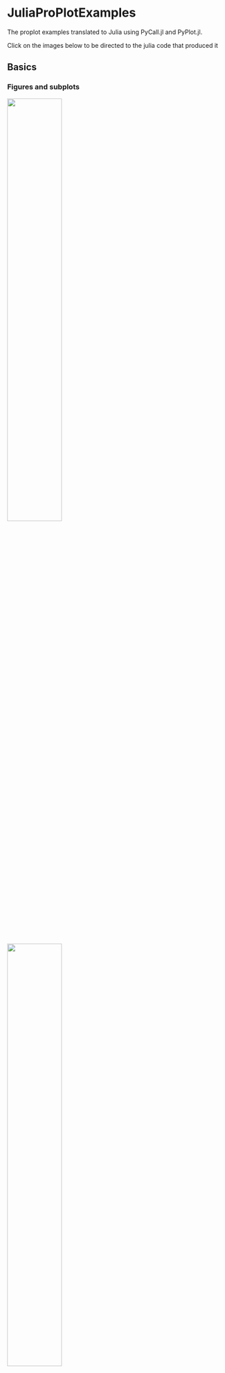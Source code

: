 
# JuliaProPlotExamples

The proplot examples translated to Julia using PyCall.jl and PyPlot.jl.

Click on the images below to be directed to the julia code that produced it


## Basics

### Figures and subplots


[<img src="https://user-images.githubusercontent.com/4486578/80190356-87fcf480-8657-11ea-94be-39bf4a465457.png" width=50%>
<img src="https://user-images.githubusercontent.com/4486578/80190357-892e2180-8657-11ea-82d4-082996f93f91.png" width=50%>
<img src="https://user-images.githubusercontent.com/4486578/80190363-8b907b80-8657-11ea-8c1e-216a9dcb663c.png" width=50%>](basics/Figures-and-subplots.jl)

### Formatting subplots

[<img src="https://user-images.githubusercontent.com/4486578/80190595-e75b0480-8657-11ea-86e8-f9d2223eb744.png" width=50%>](basics/Formatting-subplots.jl)

### Changing rc settings

[<img src="https://user-images.githubusercontent.com/4486578/80190715-13768580-8658-11ea-9077-82e8e674458b.png" width=50%>](basics/Changing-rc-settings.jl)

### Subplot grids

[<img src="https://user-images.githubusercontent.com/4486578/80191372-eecedd80-8658-11ea-9200-d063897efbcc.png" width=50%>](basics/Subplot-grids.jl)


## Notes

1. The scoping rules are a bit different between Python and Julia, which require some tweaking for the examples to work.

1. You can't format all the subplots at once with `axs.format` AFAIK, so you have to loop through all axes and format each of them.

1. `f, axs = proplot.subplots()` returns a vector of axes, even if you specify multiple columns, so that you need to reshape (and transpose) the `axs` array to get access to the axes in the "expected" way.
